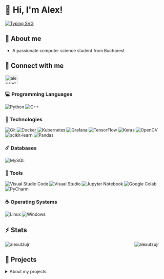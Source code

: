 # 👋 Hi, I'm **Alex**!

[![Typing SVG](https://readme-typing-svg.demolab.com?font=Fira+Code&weight=600&pause=1000&center=true&vCenter=true&random=false&width=436&lines=AI+Enthusiast)](https://git.io/typing-svg)

## 📝 About me
- A passionate computer science student from Bucharest

## 🔗 Connect with me
<p align="left">
<a href="https://linkedin.com/in/alexandru-nicolae-dinu-45357a266" target="blank"><img align="center" src="https://raw.githubusercontent.com/rahuldkjain/github-profile-readme-generator/master/src/images/icons/Social/linked-in-alt.svg" alt="alexandru-nicolae-dinu-45357a266" height="30" width="40" /></a>
</p>

### 💻 Programming Languages

![Python](https://img.shields.io/badge/Python-306998?style=for-the-badge&logo=python&logoColor=white)
![C++](https://img.shields.io/badge/C%2B%2B-00599C?style=for-the-badge&logo=c%2B%2B&logoColor=white)

### 🚀 Technologies

![Git](https://img.shields.io/badge/Git-F05032?style=for-the-badge&logo=git&logoColor=white)
![Docker](https://img.shields.io/badge/Docker-blue?style=for-the-badge&logo=docker&logoColor=white)
![Kubernetes](https://img.shields.io/badge/Kubernetes-blue?style=for-the-badge&logo=kubernetes&logoColor=white)
![Grafana](https://img.shields.io/badge/Grafana-F46808?style=for-the-badge&logo=grafana&logoColor=white)
![TensorFlow](https://img.shields.io/badge/TensorFlow-FF6F00?style=for-the-badge&logo=tensorflow&logoColor=white)
![Keras](https://img.shields.io/badge/Keras-D00000?style=for-the-badge&logo=keras&logoColor=white)
![OpenCV](https://img.shields.io/badge/OpenCV-5C2D91?style=for-the-badge&logo=opencv&logoColor=white)
![scikit-learn](https://img.shields.io/badge/scikit--learn-F7931E?style=for-the-badge&logo=scikit-learn&logoColor=white)
![Pandas](https://img.shields.io/badge/Pandas-150458?style=for-the-badge&logo=pandas&logoColor=white)

### ☄️ Databases

![MySQL](https://img.shields.io/badge/MySQL-005C84?style=for-the-badge&logo=mysql&logoColor=white)

### 🔧 Tools

![Visual Studio Code](https://img.shields.io/badge/-VSCode-%23007ACC?style=for-the-badge&logo=visual-studio-code)
![Visual Studio](https://img.shields.io/badge/Visual_Studio-5C2D91?style=for-the-badge&logo=visual%20studio&logoColor=white)
![Jupyter Notebook](https://img.shields.io/badge/Jupyter_Notebook-F37626?style=for-the-badge&logo=jupyter&logoColor=white)
![Google Colab](https://img.shields.io/badge/Google_Colab-F9AB00?style=for-the-badge&logo=googlecolab&logoColor=white)
![PyCharm](https://img.shields.io/badge/PyCharm-000000?style=for-the-badge&logo=pycharm&logoColor=white)

### ☕ Operating Systems

![Linux](https://img.shields.io/badge/Linux-0078D7?style=for-the-badge&logo=linux&logoColor=white)
![Windows](https://img.shields.io/badge/Windows-0078D7?style=for-the-badge&logo=windows&logoColor=white)

## ⚡ Stats
<div style="display: flex; justify-content: space-between;">
  <div>
    <img align="left" src="https://github-readme-stats.vercel.app/api/top-langs?username=alexutzujr&show_icons=true&locale=en&layout=compact" alt="alexutzujr" />
  </div>
  <div>
    <img align="center" src="https://github-readme-stats.vercel.app/api?username=alexutzujr&show_icons=true&locale=en" alt="alexutzujr" />
  </div>
</div>

## 💼 Projects

</details>
<details>
<summary> About my projects</summary>

- [Weather prediction](https://github.com/AlexutzuJr/weather_prediction): A Python project that predicts tomorrow's temperature using historical weather data. The project involves downloading, cleaning, and analyzing weather data, followed by building and improving a machine learning model for accurate next-day predictions. It's user-friendly and a great tool for weather forecasting!

- [Real-time chat application](https://github.com/AlexutzuJr/chat_application): A C++ project for real-time chat communication between multiple clients using the Winsock2 API. The server manages multiple clients, relaying messages between them, while clients connect to send and receive messages. Straightforward to set up and perfect for creating a pleasant chat experience!

- [File management automator](https://github.com/AlexutzuJr/file_management_automator): A Python script that automates file organization by monitoring a source directory and moving files to categorized folders based on their types. The project is easy to use and helps keep your files well-organized with minimal effort!
